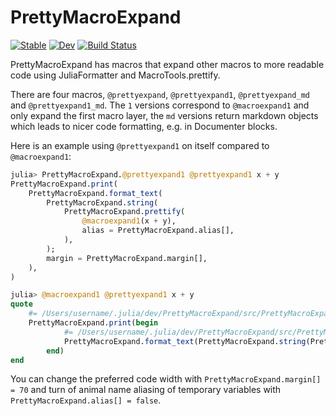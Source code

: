 # PrettyMacroExpand

[![Stable](https://img.shields.io/badge/docs-stable-blue.svg)](https://jkrumbiegel.github.io/PrettyMacroExpand.jl/stable)
[![Dev](https://img.shields.io/badge/docs-dev-blue.svg)](https://jkrumbiegel.github.io/PrettyMacroExpand.jl/dev)
[![Build Status](https://github.com/jkrumbiegel/PrettyMacroExpand.jl/workflows/CI/badge.svg)](https://github.com/jkrumbiegel/PrettyMacroExpand.jl/actions)


PrettyMacroExpand has macros that expand other macros to more readable code using JuliaFormatter and MacroTools.prettify.

There are four macros, `@prettyexpand`, `@prettyexpand1`, `@prettyexpand_md` and `@prettyexpand1_md`. The `1` versions correspond to `@macroexpand1` and only expand the first macro layer, the `md` versions return markdown objects which leads to nicer code formatting, e.g. in Documenter blocks.

Here is an example using `@prettyexpand1` on itself compared to `@macroexpand1`:

```julia
julia> PrettyMacroExpand.@prettyexpand1 @prettyexpand1 x + y
PrettyMacroExpand.print(
    PrettyMacroExpand.format_text(
        PrettyMacroExpand.string(
            PrettyMacroExpand.prettify(
                @macroexpand1(x + y),
                alias = PrettyMacroExpand.alias[],
            ),
        );
        margin = PrettyMacroExpand.margin[],
    ),
)

julia> @macroexpand1 @prettyexpand1 x + y
quote
    #= /Users/username/.julia/dev/PrettyMacroExpand/src/PrettyMacroExpand.jl:20 =#
    PrettyMacroExpand.print(begin
            #= /Users/username/.julia/dev/PrettyMacroExpand/src/PrettyMacroExpand.jl:43 =#
            PrettyMacroExpand.format_text(PrettyMacroExpand.string(PrettyMacroExpand.prettify(#= /Users/username/.julia/dev/PrettyMacroExpand/src/PrettyMacroExpand.jl:46 =# @macroexpand1(x + y), alias = PrettyMacroExpand.alias[])); margin = PrettyMacroExpand.margin[])
        end)
end
```

You can change the preferred code width with `PrettyMacroExpand.margin[] = 70` and turn of animal name aliasing of temporary variables with `PrettyMacroExpand.alias[] = false`.
